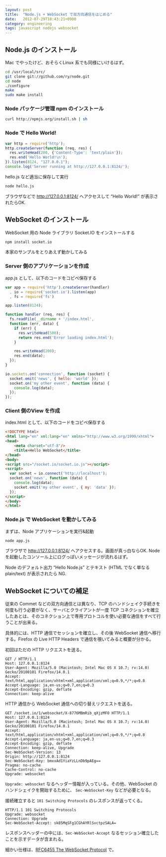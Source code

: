 ```yaml
---
layout: post
title:  "Node.js + WebSocket で双方向通信をはじめる"
date:   2012-07-29T18:43:21+0900
category: engineering
tags: javascript nodejs websocket
---
```


## Node.js のインストール

Mac でやったけど、おそらくLinux 系でも同様にいけるはず。

```sh
cd /usr/local/src/
git clone git://github.com/ry/node.git
cd node
./configure
make
sudo make install
```

### Node パッケージ管理 npm のインストール

```sh
curl http://npmjs.org/install.sh | sh
```

### Node で Hello World!

```javascript
var http = require('http');
http.createServer(function (req, res) {
  res.writeHead(200, {'Content-Type': 'text/plain'});
  res.end('Hello World!\n');
}).listen(8124, "127.0.0.1");
console.log('Server running at http://127.0.0.1:8124/');
```

hello.js など適当に保存して実行

```sh
node hello.js
```

ブラウザなどで http://127.0.0.1:8124/ へアクセスして “Hello World!” が表示されたらOK.

## WebSocket のインストール

WebSocket 用の Node ライブラリ Socket.IO をインストールする

```sh
npm install socket.io
```

本家のサンプルをとりあえず動かしてみる

### Server 側のアプリケーションを作成

app.js として、以下のコードをコピペ保存する

```javascript
var app = require('http').createServer(handler)
  , io = require('socket.io').listen(app)
  , fs = require('fs')

app.listen(8124);

function handler (req, res) {
  fs.readFile(__dirname + '/index.html',
  function (err, data) {
    if (err) {
      res.writeHead(500);
      return res.end('Error loading index.html');
    }

    res.writeHead(200);
    res.end(data);
  });
}

io.sockets.on('connection', function (socket) {
  socket.emit('news', { hello: 'world' });
  socket.on('my other event', function (data) {
    console.log(data);
  });
});
```

### Client 側のView を作成

index.html として、以下のコードをコピペ保存する

```html
<!DOCTYPE html>
<html lang="en" xml:lang="en" xmlns="http://www.w3.org/1999/xhtml">
<head>
    <meta charset="utf-8"/>
    <title>Hello WebSocket</title>
</head>
<body>
<script src="/socket.io/socket.io.js"></script>
<script>
  var socket = io.connect('http://localhost');
  socket.on('news', function (data) {
    console.log(data);
    socket.emit('my other event', { my: 'data' });
  });
</script>
</body>
</html>
```

### Node.js で WebSocket を動かしてみる

まずは、Node アプリケーションを実行&起動

```sh
node app.js
```

ブラウザで http://127.0.0.1:8124/ へアクセスする。画面が真っ白ならOK. Node を起動したコンソール上にログっぽいメッセージが流れるはず。

Node のデフォルト出力 “Hello Node.js” とテキスト (HTML でなく単なる plain/text) が表示されたら NG.

## WebSocket についての補足

従来の Commet などの双方向通信とは異なり、TCP のハンドシェイク手続きを何度も行う必要がなく、サーバとクライアントが一度 TCP コネクションを確立したあとは、そのコネクション上で専用プロトコルを使い必要な通信をすべて行うことが出来る。

具体的には、HTTP 通信でセッションを確立し、その後 WebSocket 通信へ移行する。Firefox の Live HTTP Headers で通信を覗いてみると概要が分かる。

初回はただの HTTP リクエストを送る。

```
GET / HTTP/1.1
Host: 127.0.0.1:8124
User-Agent: Mozilla/5.0 (Macintosh; Intel Mac OS X 10.7; rv:14.0) Gecko/20100101 Firefox/14.0.1
Accept: text/html,application/xhtml+xml,application/xml;q=0.9,*/*;q=0.8
Accept-Language: ja,en-us;q=0.7,en;q=0.3
Accept-Encoding: gzip, deflate
Connection: keep-alive
```

HTTP 通信から WebSocket 通信への切り替えリクエストを送る。

```
GET /socket.io/1/websocket/X-8776MBmRib_qXjzMFO HTTP/1.1
Host: 127.0.0.1:8124
User-Agent: Mozilla/5.0 (Macintosh; Intel Mac OS X 10.7; rv:14.0) Gecko/20100101 Firefox/14.0.1
Accept: text/html,application/xhtml+xml,application/xml;q=0.9,*/*;q=0.8
Accept-Language: ja,en-us;q=0.7,en;q=0.3
Accept-Encoding: gzip, deflate
Connection: keep-alive, Upgrade
Sec-WebSocket-Version: 13
Origin: http://127.0.0.1:8124
Sec-WebSocket-Key: bmxxAd1YiaYzLLnDb9pAEg==
Pragma: no-cache
Cache-Control: no-cache
Upgrade: websocket
```

`Upgrade: websocket` なるヘッダー情報が入っている。その他、WebSocket のハンドシェイクを開始するために、 `Sec-WebSocket-Key` などが必要となる。

接続確立すると `101 Switching Protocols` のレスポンスが返ってくる。

```
HTTP/1.1 101 Switching Protocols
Upgrade: websocket
Connection: Upgrade
Sec-WebSocket-Accept: sk85MqSFg1CGhAYRlSvctpzSALA=
```

レスポンスヘッダーの中には、`Sec-WebSocket-Accept` なるセッション確立したことを示すデータが含まれる。

細かい仕様は、[RFC6455 The WebSocket Protocol](http://tools.ietf.org/html/rfc6455) で。
